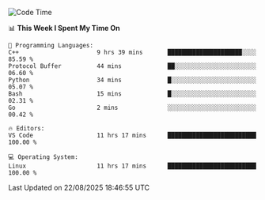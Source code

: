 
<!--START_SECTION:waka-->
![Code Time](http://img.shields.io/badge/Code%20Time-3%2C716%20hrs%205%20mins-blue)

📊 **This Week I Spent My Time On** 

```text
💬 Programming Languages: 
C++                      9 hrs 39 mins       █████████████████████░░░░   85.59 % 
Protocol Buffer          44 mins             ██░░░░░░░░░░░░░░░░░░░░░░░   06.60 % 
Python                   34 mins             █░░░░░░░░░░░░░░░░░░░░░░░░   05.07 % 
Bash                     15 mins             █░░░░░░░░░░░░░░░░░░░░░░░░   02.31 % 
Go                       2 mins              ░░░░░░░░░░░░░░░░░░░░░░░░░   00.42 % 

🔥 Editors: 
VS Code                  11 hrs 17 mins      █████████████████████████   100.00 % 

💻 Operating System: 
Linux                    11 hrs 17 mins      █████████████████████████   100.00 % 
```


 Last Updated on 22/08/2025 18:46:55 UTC
<!--END_SECTION:waka-->


